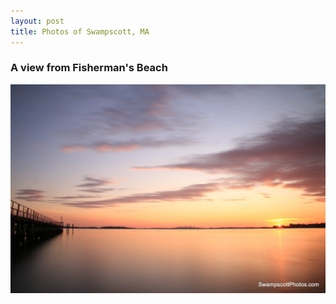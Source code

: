 ```yaml
---
layout: post
title: Photos of Swampscott, MA
---
```


### A view from Fisherman's Beach
![A view from Fisherman's Beach](../img/fisherman-beach.jpg)
